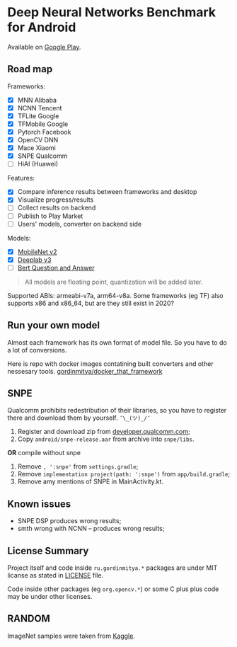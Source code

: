 # Deep Neural Networks Benchmark for Android

Available on [Google Play](https://play.google.com/store/apps/details?id=ru.gordinmitya.dnnbenchmark).

## Road map

Frameworks:	

- [x] MNN Alibaba
- [x] NCNN Tencent
- [x] TFLite Google
- [x] TFMobile Google
- [x] Pytorch Facebook
- [x] OpenCV DNN
- [x] Mace Xiaomi
- [x] SNPE Qualcomm
- [ ] HiAI (Huawei)

Features:

- [x] Compare inference results between frameworks and desktop
- [x] Visualize progress/results
- [ ] Collect results on backend
- [ ] Publish to Play Market
- [ ] Users' models, converter on backend side

Models:

- [x] [MobileNet v2](https://www.tensorflow.org/lite/models/image_classification/overview)
- [x] [Deeplab v3](https://www.tensorflow.org/lite/models/segmentation/overview)
- [ ] [Bert Question and Answer](https://www.tensorflow.org/lite/models/bert_qa/overview)

> All models are floating point,
> quantization will be added later.


Supported ABIs: armeabi-v7a, arm64-v8a. 
Some frameworks (eg TF) also supports x86 and x86_64, but are they still exist in 2020?

## Run your own model

Almost each framework has its own format of model file. So you have to do a lot of conversions.

Here is repo with docker images contatining built converters and other nessesary tools. [gordinmitya/docker_that_framework](https://github.com/gordinmitya/docker_that_framework)

## SNPE

Qualcomm prohibits redestribution of their libraries, so you have to register there and download them by yourself. `¯\_(ツ)_/¯`

1. Register and download zip from [developer.qualcomm.com](https://developer.qualcomm.com/software/qualcomm-neural-processing-sdk);
2. Copy `android/snpe-release.aar` from archive into `snpe/libs`.

**OR** compile without snpe

1. Remove `, ':snpe'` from `settings.gradle`;
2. Remove `implementation project(path: ':snpe')` from `app/build.gradle`;
3. Remove amy mentions of SNPE in MainActivity.kt.

## Known issues

* SNPE DSP produces wrong results;
* smth wrong with NCNN – produces wrong results;

## License Summary

Project itself and code inside `ru.gordinmitya.*` packages are under MIT licanse as stated in [LICENSE](./LICENSE) file.

Code inside other packages (eg `org.opencv.*`) or some C plus plus code may be under other licenses.

## RANDOM

ImageNet samples were taken from [Kaggle](https://www.kaggle.com/dromosys/imagenet-fastai-sample#n01518878_27837.JPEG).
